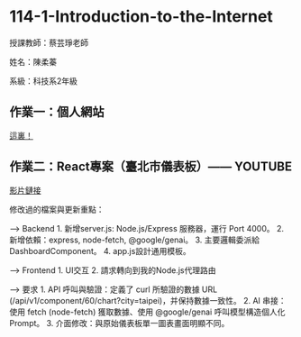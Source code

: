 # 114-1-Introduction-to-the-Internet
授課教師：蔡芸琤老師

姓名：陳柔蓁

系級：科技系2年級

##  作業一：個人網站
[這裏！](https://41371125h-chinrouzhen.github.io/114-1-Introduction-to-the-Internet/)

##  作業二：React專案（臺北市儀表板）—— YOUTUBE
[影片鏈接](https://youtu.be/BZgmRUJqkuQ)

修改過的檔案與更新重點：

--> Backend
      1. 新增server.js: Node.js/Express 服務器，運行 Port 4000。
      2. 新增依賴：express, node-fetch, @google/genai。
      3. 主要邏輯委派給 DashboardComponent。
      4. app.js設計通用模板。

--> Frontend
      1. UI交互
      2. 請求轉向到我的Node.js代理路由

--> 要求
      1. API 呼叫與驗證：定義了 curl 所驗證的數據 URL (/api/v1/component/60/chart?city=taipei)，并保持數據一致性。
      2. AI 串接：使用 fetch (node-fetch) 獲取數據、使用 @google/genai 呼叫模型構造個人化 Prompt。
      3. 介面修改：與原始儀表板單一圖表畫面明顯不同。
